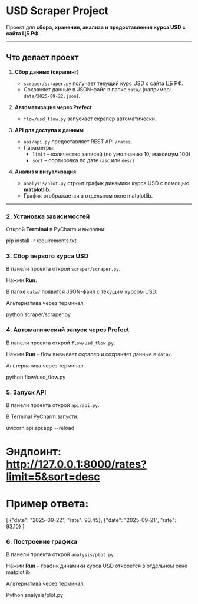 # USD Scraper Project

Проект для **сбора, хранения, анализа и предоставления курса USD с сайта ЦБ РФ**.  

---

## **Что делает проект**

1. **Сбор данных (скрапинг)**  
   - `scraper/scraper.py` получает текущий курс USD с сайта ЦБ РФ.  
   - Сохраняет данные в JSON-файл в папке `data/` (например: `data/2025-09-22.json`).  

2. **Автоматизация через Prefect**  
   - `flow/usd_flow.py` запускает скрапер автоматически.  

3. **API для доступа к данным**  
   - `api/api.py` предоставляет REST API `/rates`.  
   - Параметры:  
     - `limit` – количество записей (по умолчанию 10, максимум 100)  
     - `sort` – сортировка по дате (`asc` или `desc`)  

4. **Анализ и визуализация**  
   - `analysis/plot.py` строит график динамики курса USD с помощью **matplotlib**.  
   - График отображается в отдельном окне matplotlib.  

---

### 2. Установка зависимостей
Открой **Terminal** в PyCharm и выполни:

pip install -r requirements.txt

### 3. Сбор первого курса USD

В панели проекта открой `scraper/scraper.py`.

Нажми **Run**.

В папке `data/` появится JSON-файл с текущим курсом USD.

Альтернатива через терминал:

python scraper/scraper.py

### 4. Автоматический запуск через Prefect

В панели проекта открой `flow/usd_flow.py`.

Нажми **Run** – flow вызывает скрапер и сохраняет данные в `data/`.

Альтернатива через терминал:

python flow/usd_flow.py

### 5. Запуск API

В панели проекта открой `api/api.py`.

В Terminal PyCharm запусти:

uvicorn api.api:app --reload

# Эндпоинт:  http://127.0.0.1:8000/rates?limit=5&sort=desc
# Пример ответа: 
[
  {"date": "2025-09-22", "rate": 93.45},
  {"date": "2025-09-21", "rate": 93.10}
]


### 6. Построение графика

В панели проекта открой `analysis/plot.py`.

Нажми **Run** – график динамики курса USD откроется в отдельном окне matplotlib.

Альтернатива через терминал:

Python analysis/plot.py


